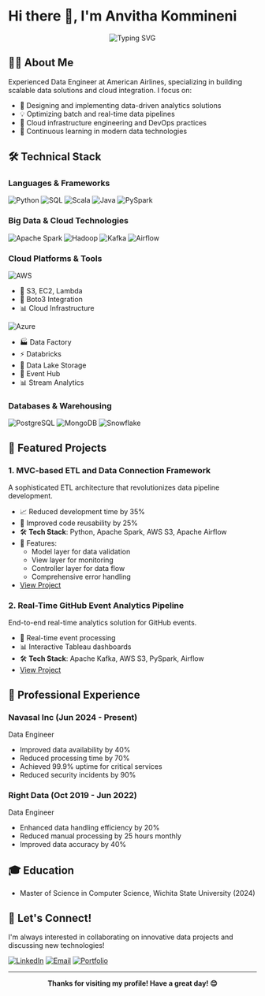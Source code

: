 # Hi there 👋, I'm Anvitha Kommineni

<div align="center">
  <img src="https://readme-typing-svg.herokuapp.com?font=Fira+Code&weight=500&size=30&pause=1000&center=true&vCenter=true&random=false&width=600&lines=Data+Engineer;Cloud+Architecture+Specialist;Big+Data+Developer" alt="Typing SVG" />
</div>

## 👨‍💻 About Me 
Experienced Data Engineer at American Airlines, specializing in building scalable data solutions and cloud integration. I focus on:
- 🎯 Designing and implementing data-driven analytics solutions
- 💡 Optimizing batch and real-time data pipelines
- 🚀 Cloud infrastructure engineering and DevOps practices
- 🌱 Continuous learning in modern data technologies

## 🛠️ Technical Stack

### Languages & Frameworks
![Python](https://img.shields.io/badge/Python-3776AB?style=for-the-badge&logo=python&logoColor=white)
![SQL](https://img.shields.io/badge/SQL-4479A1?style=for-the-badge&logo=mysql&logoColor=white)
![Scala](https://img.shields.io/badge/Scala-DC322F?style=for-the-badge&logo=scala&logoColor=white)
![Java](https://img.shields.io/badge/Java-007396?style=for-the-badge&logo=java&logoColor=white)
![PySpark](https://img.shields.io/badge/PySpark-E25A1C?style=for-the-badge&logo=apache-spark&logoColor=white)

### Big Data & Cloud Technologies
![Apache Spark](https://img.shields.io/badge/Apache%20Spark-E25A1C?style=for-the-badge&logo=apache-spark&logoColor=white)
![Hadoop](https://img.shields.io/badge/Hadoop-66CCFF?style=for-the-badge&logo=apache-hadoop&logoColor=white)
![Kafka](https://img.shields.io/badge/Kafka-231F20?style=for-the-badge&logo=apache-kafka&logoColor=white)
![Airflow](https://img.shields.io/badge/Airflow-017CEE?style=for-the-badge&logo=apache-airflow&logoColor=white)

### Cloud Platforms & Tools
![AWS](https://img.shields.io/badge/AWS-232F3E?style=for-the-badge&logo=amazon-aws&logoColor=white)
- 💾 S3, EC2, Lambda
- 🔄 Boto3 Integration
- 📊 Cloud Infrastructure

![Azure](https://img.shields.io/badge/Azure-0089D6?style=for-the-badge&logo=microsoft-azure&logoColor=white)
- 🏭 Data Factory
- ⚡ Databricks
- 🌊 Data Lake Storage
- 🔄 Event Hub
- 📊 Stream Analytics

### Databases & Warehousing
![PostgreSQL](https://img.shields.io/badge/PostgreSQL-316192?style=for-the-badge&logo=postgresql&logoColor=white)
![MongoDB](https://img.shields.io/badge/MongoDB-47A248?style=for-the-badge&logo=mongodb&logoColor=white)
![Snowflake](https://img.shields.io/badge/Snowflake-29B5E8?style=for-the-badge&logo=snowflake&logoColor=white)

## 🚀 Featured Projects

### 1. MVC-based ETL and Data Connection Framework
A sophisticated ETL architecture that revolutionizes data pipeline development.
- 📈 Reduced development time by 35%
- 🔄 Improved code reusability by 25%
- 🛠️ **Tech Stack**: Python, Apache Spark, AWS S3, Apache Airflow
- 🎯 Features:
  - Model layer for data validation
  - View layer for monitoring
  - Controller layer for data flow
  - Comprehensive error handling
- [View Project](link_to_project)

### 2. Real-Time GitHub Event Analytics Pipeline
End-to-end real-time analytics solution for GitHub events.
- 🔄 Real-time event processing
- 📊 Interactive Tableau dashboards
- 🛠️ **Tech Stack**: Apache Kafka, AWS S3, PySpark, Airflow
- [View Project](link_to_project)

## 💼 Professional Experience

### Navasal Inc (Jun 2024 - Present)
Data Engineer
- Improved data availability by 40%
- Reduced processing time by 70%
- Achieved 99.9% uptime for critical services
- Reduced security incidents by 90%

### Right Data (Oct 2019 - Jun 2022)
Data Engineer
- Enhanced data handling efficiency by 20%
- Reduced manual processing by 25 hours monthly
- Improved data accuracy by 40%


## 🎓 Education
- Master of Science in Computer Science, Wichita State University (2024)

## 🤝 Let's Connect!
I'm always interested in collaborating on innovative data projects and discussing new technologies!

[![LinkedIn](https://img.shields.io/badge/LinkedIn-0077B5?style=for-the-badge&logo=linkedin&logoColor=white)](https://www.linkedin.com/in/anvitha-kommineni/)
[![Email](https://img.shields.io/badge/Email-D14836?style=for-the-badge&logo=gmail&logoColor=white)](mailto:komminenianvitha999@gmail.com)
[![Portfolio](https://img.shields.io/badge/Portfolio-000000?style=for-the-badge&logo=github&logoColor=white)](https://github.com/anvithakommineni)

---
<div align="center">
  <b>Thanks for visiting my profile! Have a great day! 😊</b>
</div>
